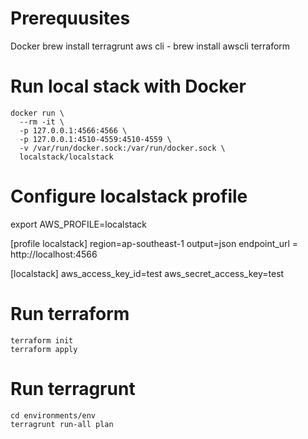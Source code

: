 # Prerequusites
Docker
brew install terragrunt
aws cli - brew install awscli
terraform

# Run local stack with Docker
```shell
docker run \
  --rm -it \
  -p 127.0.0.1:4566:4566 \
  -p 127.0.0.1:4510-4559:4510-4559 \
  -v /var/run/docker.sock:/var/run/docker.sock \
  localstack/localstack
```

# Configure localstack profile
export AWS_PROFILE=localstack

[profile localstack]
region=ap-southeast-1
output=json
endpoint_url = http://localhost:4566

[localstack]
aws_access_key_id=test
aws_secret_access_key=test

# Run terraform 
```shell
terraform init
terraform apply
```

# Run terragrunt
```shell
cd environments/env
terragrunt run-all plan
```